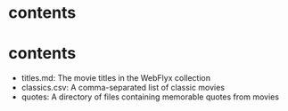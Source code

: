 # contents

# contents

* titles.md: The movie titles in the WebFlyx collection
* classics.csv: A comma-separated list of classic movies
* quotes: A directory of files containing memorable quotes from movies